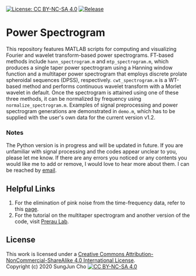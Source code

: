 [![License: CC BY-NC-SA 4.0](https://img.shields.io/badge/License-CC&20BY--NC--SA%204.0-lightgrey.svg)](https://creativecommons.org/licenses/by-nc-sa/4.0/)
[![Release](https://img.shields.io/github/release/scho97/power_spectrogram.svg)](https://github.com/scho97/power_spectrogram/releases/latest)

# Power Spectrogram
This repository features MATLAB scripts for computing and visualizing Fourier and wavelet transform-based power spectrograms. FT-based methods include `hann_spectrogram.m` and `mtp_spectrogram.m`, which produces a single taper power spectrogram using a Hanning window function and a multitaper power spectrogram that employs discrete prolate spheroidal sequences (DPSS), respectively. `cwt_spectrogram.m` is a WT-based method and performs continuous wavelet transform with a Morlet wavelet in default. Once the spectrogram is attained using one of these three methods, it can be normalized by frequency using `normalize_spectrogram.m`. 
Examples of signal preprocessing and power spectrogram generations are demonstrated in `demo.m`, which has to be supplied with the user's own data for the current version v1.2.

### Notes
The Python version is in progress and will be updated in future. If you are unfamiliar with signal processing and the codes appear unclear to you, please let me know. If there are any errors you noticed or any contents you would like me to add or remove, I would love to hear more about them. I can be reached by [email](mailto:scho20@uchciago.edu).

## Helpful Links
1. For the elimination of pink noise from the time-frequency data, refer to this [page](https://www.mathworks.com/matlabcentral/fileexchange/82470-pink-1-f-noise-elimination-for-time-frequency-data?s_tid=srchtitle).
2. For the tutorial on the multitaper spectrogram and another version of the code, visit [Prerau Lab](https://prerau.bwh.harvard.edu/multitaper/).

## License
This work is licensed under a
[Creative Commons Attribution-NonCommercial-ShareAlike 4.0 International License](https://creativecommons.org/licenses/by-nc-sa/4.0/).  
Copyright (c) 2020 SungJun Cho [![CC BY-NC-SA 4.0](https://licensebuttons.net/l/by-nc-sa/4.0/88x31.png)](https://creativecommons.org/licenses/by-nc-sa/4.0/)
